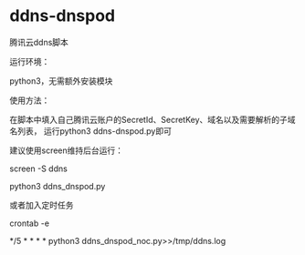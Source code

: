﻿# ddns-dnspod
腾讯云ddns脚本


运行环境：

python3，无需额外安装模块

使用方法：

在脚本中填入自己腾讯云账户的SecretId、SecretKey、域名以及需要解析的子域名列表，
运行python3 ddns-dnspod.py即可

建议使用screen维持后台运行：

screen -S ddns

python3 ddns_dnspod.py

或者加入定时任务

crontab -e

*/5 * * * * python3 ddns_dnspod_noc.py>>/tmp/ddns.log


